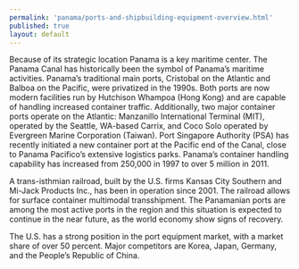 ```yaml
---
permalink: 'panama/ports-and-shipbuilding-equipment-overview.html'
published: true
layout: default
---
```

Because of its strategic location Panama is a key maritime center. The Panama Canal has historically been the symbol of Panama’s maritime activities. Panama’s traditional main ports, Cristobal on the Atlantic and Balboa on the Pacific, were privatized in the 1990s. Both ports are now modern facilities run by Hutchison Whampoa (Hong Kong) and are capable of handling increased container traffic. Additionally, two major container ports operate on the Atlantic: Manzanillo International Terminal (MIT), operated by the Seattle, WA-based Carrix, and Coco Solo operated by Evergreen Marine Corporation (Taiwan). Port Singapore Authority (PSA) has recently initiated a new container port at the Pacific end of the Canal, close to Panama Pacifico’s extensive logistics parks. Panama’s container handling capability has increased from 250,000 in 1997 to over 5 million in 2011.

A trans-isthmian railroad, built by the U.S. firms Kansas City Southern and Mi-Jack Products Inc., has been in operation since 2001. The railroad allows for surface container multimodal transshipment. The Panamanian ports are among the most active ports in the region and this situation is expected to continue in the near future, as the world economy show signs of recovery.

The U.S. has a strong position in the port equipment market, with a market share of over 50 percent. Major competitors are Korea, Japan, Germany, and the People’s Republic of China.
